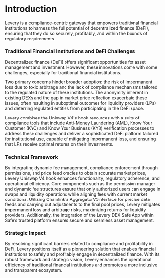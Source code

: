 # Introduction

Levery is a compliance-centric gateway that empowers traditional financial institutions to harness the full potential of decentralized finance (DeFi), ensuring that they do so securely, profitably, and within the bounds of regulatory requirements.

### Traditional Financial Institutions and DeFi Challenges

Decentralized finance (DeFi) offers significant opportunities for asset management and investment. However, these innovations come with some challenges, especially for traditional financial institutions.

Two primary concerns hinder broader adoption: the risk of impermanent loss due to toxic arbitrage and the lack of compliance mechanisms tailored to the regulated nature of these institutions. The anonymity inherent in existing DEXs and the gap in market price reflection exacerbate these issues, often resulting in suboptimal outcomes for liquidity providers (LPs) and deterring regulated entities from participating in the DeFi space.

Levery combines the Uniswap V4's hook resources with a suite of compliance tools that include Anti-Money Laundering (AML), Know Your Customer (KYC) and Know Your Business (KYB) verification processes to address these challenges and deliver a sophisticated DeFi platform tailored for institutional use, capable of mitigating impermanent loss, and ensuring that LPs receive optimal returns on their investments.

### Technical Framework

By integrating dynamic fee management, compliance enforcement through permissions, and price feed oracles to obtain accurate market prices, Levery Uniswap V4 hook enhances functionality, regulatory adherence, and operational efficiency. Core components such as the permission manager and dynamic fee structures ensure that only authorized users can engage in swaps and liquidity operations while aligning fees with current market conditions. Utilizing Chainlink's AggregatorV3Interface for precise data feeds and carrying out adjustments to the final pool prices, Levery mitigates impermanent loss and arbitrage risks, maximizing returns for liquidity providers. Additionally, the integration of the Levery DEX Safe App within Safe’s trusted platform ensures secure and seamless asset management.

### Strategic Impact

By resolving significant barriers related to compliance and profitability in DeFi, Levery positions itself as a pioneering solution that enables financial institutions to safely and profitably engage in decentralized finance. With its robust framework and strategic vision, Levery enhances the operational efficiency of traditional financial institutions and promotes a more inclusive and transparent ecosystem.
